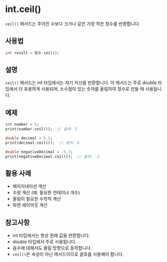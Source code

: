 # int.ceil()

`ceil()` 메서드는 주어진 수보다 크거나 같은 가장 작은 정수를 반환합니다.

## 사용법

```dart
int result = 정수.ceil();
```

## 설명

`ceil()` 메서드는 int 타입에서는 자기 자신을 반환합니다. 이 메서드는 주로 double 타입에서 더 유용하게 사용되며, 소수점이 있는 숫자를 올림하여 정수로 만들 때 사용됩니다.

## 예제

```dart
int number = 5;
print(number.ceil());  // 출력: 5

double decimal = 5.1;
print(decimal.ceil());  // 출력: 6

double negativeDecimal = -5.7;
print(negativeDecimal.ceil());  // 출력: -5
```

## 활용 사례

- 페이지네이션 계산
- 수량 계산 (예: 필요한 컨테이너 개수)
- 올림이 필요한 수학적 계산
- 화면 레이아웃 계산

## 참고사항

- int 타입에서는 항상 원래 값을 반환합니다.
- double 타입에서 주로 사용됩니다.
- 음수에 대해서도 올림 방향으로 동작합니다.
- `ceil()`은 속성이 아닌 메서드이므로 괄호를 사용해야 합니다.

